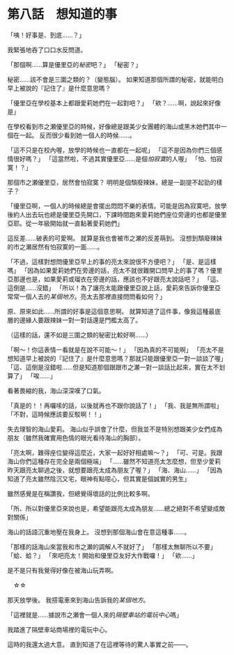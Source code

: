 # 第八話　想知道的事

「咦！好事是、到底......？」

我緊張地吞了口口水反問道。

「那個啊......算是優里亞的*秘密*吧？」
「秘密？」

秘密......該不會是三圍之類的？（變態腦）。
如果知道那個所謂的秘密，就能明白早上被說的『記住了』是什麼意思嗎？

「優里亞在學校基本上都跟愛莉她們在一起對吧？」
「欸？......啊，說起來好像是」

在學校看到市之瀬優里亞的時候，好像總是跟美少女團體的海山或黑木她們其中一個在一起。
反而很少看到她一個人的時候......。

「這不只是在校內喔，放學的時候也一直都在一起呢」
「這不是因為你們三個感情很好嗎？」
「這當然啦，不過其實優里亞......是個*怕寂寞*的人喔」
「怕、怕寂寞！？」

那個市之瀬優里亞，居然會怕寂寞？
明明是個頹廢辣妹，總是一副提不起勁的樣子？

「優里亞啊，一個人的時候總是會擺出悶悶不樂的表情。可能是因為寂寞吧，放學後約人出去玩也總是優里亞先開口，下課時間跑來愛莉她們座位旁邊的也都是優里亞耶。從一年級開始就一直黏著愛莉她們」

這反差......破表的可愛啊。
就算是我也會被市之瀬的反差萌到。
沒想到頹廢辣妹的市之瀬居然有怕寂寞的一面......。

「不過，這樣對想問優里亞早上的事的亮太來說很不方便吧？」
「是、是這樣嗎」
「因為如果愛莉她們在旁邊的話，亮太不就很難開口問早上的事了嗎？優里亞那邊也是，如果愛莉或瑠衣在旁邊的話，應該也不好跟亮太說話吧？」
「這、這倒是......沒錯」
「所以！為了讓亮太能跟優里亞說上話，愛莉來告訴你優里亞常常一個人去的*某個地方*。亮太去那裡直接問問看如何？」

原、原來如此......所謂的好事是這個意思啊。
就算知道了這件事，像我這種最底層的邊緣人要跟辣妹一對一對話還是門檻太高了。

（這樣的話，還不如是三圍之類的秘密比較好啊......）

「啊～！你這表情一看就是在說不可能～！」
「因為真的不可能啊」
「亮太不是想知道早上被說的『記住了』是什麼意思嗎？那就只能跟優里亞一對一談談了喔」
「這、這倒是沒錯啦......但是知道那個跟跟市之瀬一對一談話比起來，實在太不划算了」
「唉......」

看著畏縮的我，海山深深嘆了口氣。

「真是的！！再囉嗦的話，以後就再也不跟你說話了！」
「我、我是無所謂啦」
「不對，這時候應該要反駁啊！！」

失去理智的海山愛莉。
海山似乎誤會了什麼，但我並不是特別想跟美少女們成為朋友（雖然我確實用色情的眼光看待海山的胸部）。

「亮太啊，難得座位變得這麼近，大家一起好好相處嘛～？」
「可、可是。我跟海山你們這種存在完全是兩個極端」
「......雖然不知道亮太怎麼想，但至少愛莉昨天跟亮太聊過之後，就想要跟亮太成為朋友了喔？」
「海、海山......」
「因為知道了亮太雖然陰沉又宅，眼神有點噁心，但其實是個誠實的男生」

雖然感覺是在稱讚我，但總覺得壞話的比例比較多啊。

「所、所以對優里亞來說也是，希望能跟亮太成為朋友......總之絕對不希望變成敵對關係」

海山的話語沉重地壓在我身上。
沒想到那個海山會在意這種事......。

「那樣的話海山來當我和市之瀬的調解人不就好了」
「那樣太無聊所以不要」
「蛤、蛤？」
「來吧亮太！開始和優里亞友好大作戰囉！」
「欸......」

是不是只有我覺得好像在被海山玩弄啊。

　☆☆

那天放學後。
我搭電車來到海山告訴我的*某個地方*。

「這裡就是......據說市之瀬會一個人來的*隔壁車站的電玩中心*嗎」

我踏進了隔壁車站商場裡的電玩中心。

這時的我還太過大意。
直到知道了在這裡等待的驚人事實之前——。